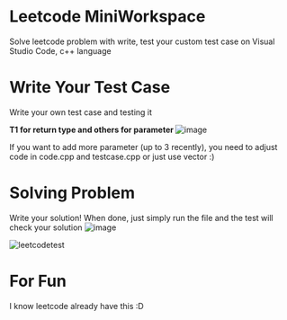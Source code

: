# Leetcode MiniWorkspace
Solve leetcode problem with write, test your custom test case on Visual Studio Code, c++ language

# Write Your Test Case
Write your own test case and testing it

<b> T1 for return type and others for parameter </b>
![image](https://github.com/user-attachments/assets/706ee0a4-a1c7-4f8e-bd32-49e4c603bb6f)

If you want to add more parameter (up to 3 recently), you need to adjust code in code.cpp and testcase.cpp or just use vector :)


# Solving Problem
Write your solution! When done, just simply run the file and the test will check your solution
![image](https://github.com/user-attachments/assets/e698b9d5-23f2-40d2-8a80-e15a12e0ea81)

![leetcodetest](https://github.com/user-attachments/assets/74a46d61-b42c-473a-89e3-64338423ca8b) 

# For Fun
I know leetcode already have this :D
